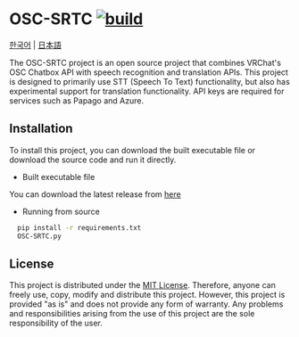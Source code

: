 
# OSC-SRTC [![build](https://github.com/rera-vrc/OSC-SRTC/actions/workflows/release.yaml/badge.svg)](https://github.com/rera-vrc/OSC-SRTC/actions/workflows/release.yaml)

[한국어](https://github.com/rera-vrc/OSC-SRTC/blob/main/readme-KO.md) | [日本語](https://github.com/rera-vrc/OSC-SRTC/blob/main/readme-JA.md)

The OSC-SRTC project is an open source project that combines VRChat's OSC Chatbox API with speech recognition and translation APIs. This project is designed to primarily use STT (Speech To Text) functionality, but also has experimental support for translation functionality. API keys are required for services such as Papago and Azure.

## Installation

To install this project, you can download the built executable file or download the source code and run it directly.

* Built executable file

You can download the latest release from [here](https://github.com/rera-vrc/OSC-SRTC/releases)

* Running from source

```bash
  pip install -r requirements.txt
  OSC-SRTC.py
```
    
## License

This project is distributed under the [MIT License](https://choosealicense.com/licenses/mit/). Therefore, anyone can freely use, copy, modify and distribute this project. However, this project is provided "as is" and does not provide any form of warranty. Any problems and responsibilities arising from the use of this project are the sole responsibility of the user.
